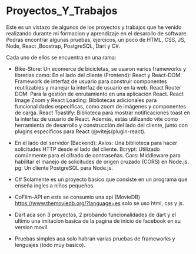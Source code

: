 # Proyectos_Y_Trabajos
Este es un vistazo de algunos de los proyectos y trabajos que he venido realizando durante mi formacion y aprendizaje en el desarollo de software.  Podras encontrar algunas pruebas, ejercicos, un poco de HTML, CSS, JS, Node, React ,Boostrap, PostgreSQL, Dart y C#.

Cada uno de ellos se encuentra en una rama:
- Bike-Store: Un ecomerce de bicicletas, se usaron varios frameworks y librerias como:
En el lado del cliente (Frontend):
React y React-DOM: Framework de interfaz de usuario para construir componentes reutilizables y manejar la interfaz de usuario en la web.
React Router DOM: Para la gestión de enrutamiento en una aplicación React.
React Image Zoom y React Loading: Bibliotecas adicionales para funcionalidades específicas, como zoom de imágenes y componentes de carga.
React Toastify: Biblioteca para mostrar notificaciones toast en la interfaz de usuario de React.
Además, estás utilizando vite como herramienta de desarrollo y construcción del lado del cliente, junto con plugins específicos para React (@vitejs/plugin-react).

- En el lado del servidor (Backend):
Axios: Una biblioteca para hacer solicitudes HTTP desde el lado del cliente.
Bcrypt: Utilizado comúnmente para el cifrado de contraseñas.
Cors: Middleware para habilitar el manejo de solicitudes de origen cruzado (CORS) en Node.js.
pg: Un cliente PostgreSQL para Node.js.

- C# Solamente es un proyecto basico que consiste en un programa que enseña ingles a niños pequeños.
- CoFilm-API en este se consumio una api (MovieDB) https://www.themoviedb.org/?language=es solo se uso html, css y js.
- Dart aca son 3 proyectos, 2 probando funcionalidades de dart y el ultimo una imitacion basica de la pagina de inicio de facebook en su version movil.
- Pruebas simples aca solo habran varias pruebas de frameworks y lenguajes (todo muy basico).
